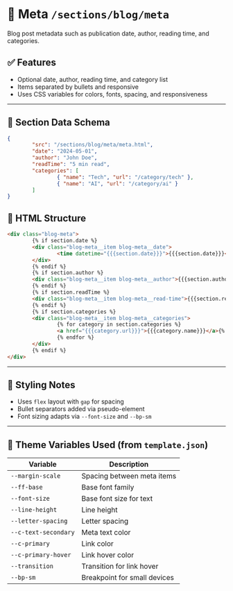 # 📂 Meta `/sections/blog/meta`

Blog post metadata such as publication date, author, reading time, and categories.

## ✅ Features

-   Optional date, author, reading time, and category list
-   Items separated by bullets and responsive
-   Uses CSS variables for colors, fonts, spacing, and responsiveness

---

## 🧾 Section Data Schema

```json
{
        "src": "/sections/blog/meta/meta.html",
        "date": "2024-05-01",
        "author": "John Doe",
        "readTime": "5 min read",
        "categories": [
                { "name": "Tech", "url": "/category/tech" },
                { "name": "AI", "url": "/category/ai" }
        ]
}
```

## 🧱 HTML Structure

```html
<div class="blog-meta">
        {% if section.date %}
        <div class="blog-meta__item blog-meta__date">
                <time datetime="{{{section.date}}}">{{{section.date}}}</time>
        </div>
        {% endif %}
        {% if section.author %}
        <div class="blog-meta__item blog-meta__author">{{{section.author}}}</div>
        {% endif %}
        {% if section.readTime %}
        <div class="blog-meta__item blog-meta__read-time">{{{section.readTime}}}</div>
        {% endif %}
        {% if section.categories %}
        <div class="blog-meta__item blog-meta__categories">
                {% for category in section.categories %}
                <a href="{{{category.url}}}">{{{category.name}}}</a>{% if not loop.last %}, {% endif %}
                {% endfor %}
        </div>
        {% endif %}
</div>
```

---

## 🎨 Styling Notes

-   Uses `flex` layout with `gap` for spacing
-   Bullet separators added via pseudo-element
-   Font sizing adapts via `--font-size` and `--bp-sm`

---

## 🧩 Theme Variables Used (from `template.json`)

| Variable              | Description                                  |
| --------------------- | -------------------------------------------- |
| `--margin-scale`      | Spacing between meta items                   |
| `--ff-base`           | Base font family                             |
| `--font-size`         | Base font size for text                      |
| `--line-height`       | Line height                                  |
| `--letter-spacing`    | Letter spacing                               |
| `--c-text-secondary`  | Meta text color                              |
| `--c-primary`         | Link color                                   |
| `--c-primary-hover`   | Link hover color                             |
| `--transition`        | Transition for link hover                    |
| `--bp-sm`             | Breakpoint for small devices                 |
